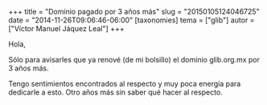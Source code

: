 +++
title = "Dominio pagado por 3 años más"
slug = "20150105124046725"
date = "2014-11-26T09:06:46-06:00"
[taxonomies]
tema = ["glib"]
autor = ["Víctor Manuel Jáquez Leal"]
+++

Hola,

Sólo para avisarles que ya renové (de mi bolsillo) el dominio
glib.org.mx por 3 años más.

Tengo sentimientos encontrados al respecto y muy poca energía para
dedicarle a esto. Otro años más sin saber qué hacer al respecto.
